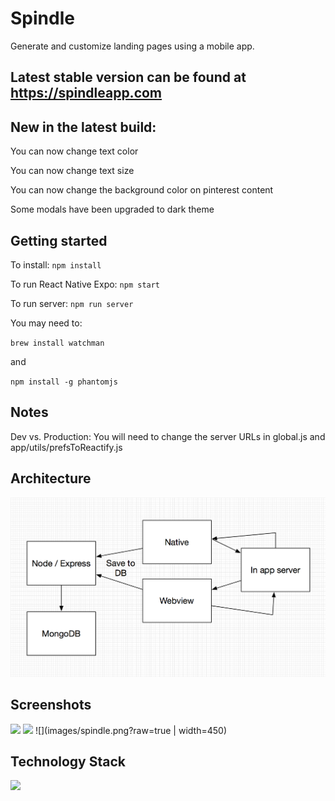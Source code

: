 # Spindle #

Generate and customize landing pages using a mobile app.
 
## Latest stable version can be found at https://spindleapp.com

## New in the latest build: ##

You can now change text color

You can now change text size

You can now change the background color on pinterest content

Some modals have been upgraded to dark theme


## Getting started ##
To install: `npm install`

To run React Native Expo: `npm start`

To run server: `npm run server`

You may need to: 

`brew install watchman`

and 

`npm install -g phantomjs`

## Notes ##

Dev vs. Production: You will need to change the server URLs in global.js and app/utils/prefsToReactify.js

## Architecture ##

![](images/architecture.png?raw=true)

## Screenshots ##

![](images/screenshot.png?raw=true)
<img src="/images.spindle.png" width="480">
![](images/spindle.png?raw=true | width=450)

## Technology Stack ##

![](images/techStack.png?raw=true)